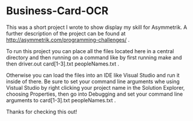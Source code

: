 # Business-Card-OCR

This was a short project I wrote to show display my skill for Asymmetrik. A further description of the project can be found at http://asymmetrik.com/programming-challenges/ .

To run this project you can place all the files located here in a central directory and then running on a command like by first running make and then driver.out card[1-3].txt peopleNames.txt .

Otherwise you can load the files into an IDE like Visual Studio and run it inside of there. Be sure to set your command line arguments whe using Vistual Studio by right clicking your project name in the Solution Explorer, choosing Properties, then go into Debugging and set your command line arguments to card[1-3].txt peopleNames.txt .

Thanks for checking this out!
